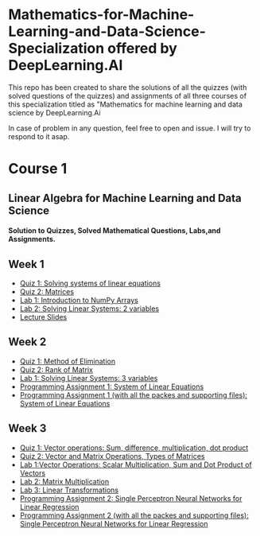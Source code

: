 # Mathematics-for-Machine-Learning-and-Data-Science-Specialization offered by DeepLearning.AI
This repo has been created to share the solutions of all the quizzes (with solved questions of the quizzes) and assignments of all three courses of this specialization titled as 
"Mathematics for machine learning and data science by DeepLearning.Ai

In case of problem in any question, feel free to open and issue. I will try to respond to it asap.

# Course 1
## Linear Algebra for Machine Learning and Data Science

#### Solution to Quizzes, Solved Mathematical Questions, Labs,and Assignments.

## Week 1
* [Quiz 1: Solving systems of linear equations](https://github.com/Rabbia-Hassan/Mathematics-for-Machine-Learning-and-Data-Science-Specialization-by-DeepLearning.AI/blob/master/C1-%20Linear%20Algebra%20for%20Machine%20Learning%20and%20Data%20Science/Week1/Quiz1_Solving%20system%20of%20linear%20equations.pdf)
*  [Quiz 2: Matrices](https://github.com/Rabbia-Hassan/Mathematics-for-Machine-Learning-and-Data-Science-Specialization-by-DeepLearning.AI/blob/master/C1-%20Linear%20Algebra%20for%20Machine%20Learning%20and%20Data%20Science/Week1/Quiz2_Matrices.pdf)
*  [Lab 1: Introduction to NumPy Arrays](https://github.com/Rabbia-Hassan/Mathematics-for-Machine-Learning-and-Data-Science-Specialization-by-DeepLearning.AI/blob/master/C1-%20Linear%20Algebra%20for%20Machine%20Learning%20and%20Data%20Science/Week1/C1_W1_Lab_1_introduction_to_numpy_arrays.ipynb)
*  [Lab 2: Solving Linear Systems: 2 variables](https://github.com/Rabbia-Hassan/Mathematics-for-Machine-Learning-and-Data-Science-Specialization-by-DeepLearning.AI/blob/master/C1-%20Linear%20Algebra%20for%20Machine%20Learning%20and%20Data%20Science/Week1/C1_W1_Lab_2_solving_linear_systems_2_variables.ipynb)
*  [Lecture Slides ](https://github.com/Rabbia-Hassan/Mathematics-for-Machine-Learning-and-Data-Science-Specialization-by-DeepLearning.AI/blob/master/C1-%20Linear%20Algebra%20for%20Machine%20Learning%20and%20Data%20Science/Week1/week1%20slides.pdf)

## Week 2

*  [Quiz 1: Method of Elimination](https://github.com/Rabbia-Hassan/Mathematics-for-Machine-Learning-and-Data-Science-Specialization-by-DeepLearning.AI/blob/master/C1-%20Linear%20Algebra%20for%20Machine%20Learning%20and%20Data%20Science/Week2/Quiz_Methods%20of%20Elimination.pdf)
*  [Quiz 2: Rank of Matrix](https://github.com/Rabbia-Hassan/Mathematics-for-Machine-Learning-and-Data-Science-Specialization-by-DeepLearning.AI/blob/master/C1-%20Linear%20Algebra%20for%20Machine%20Learning%20and%20Data%20Science/Week2/Quiz_Rank%20of%20Matrix.pdf)
*  [Lab 1: Solving Linear Systems: 3 variables](https://github.com/Rabbia-Hassan/Mathematics-for-Machine-Learning-and-Data-Science-Specialization-by-DeepLearning.AI/blob/master/C1-%20Linear%20Algebra%20for%20Machine%20Learning%20and%20Data%20Science/Week2/C1_W2_Lab_1_solving_linear_systems_3_variables.ipynb)
*  [Programming Assignment 1: System of Linear Equations](https://github.com/Rabbia-Hassan/Mathematics-for-Machine-Learning-and-Data-Science-Specialization-by-DeepLearning.AI/blob/master/C1-%20Linear%20Algebra%20for%20Machine%20Learning%20and%20Data%20Science/Week2/C1_W2_Assignment.ipynb)
*  [Programming Assignment 1 (with all the packes and supporting files): System of Linear Equations](https://github.com/Rabbia-Hassan/Mathematics-for-Machine-Learning-and-Data-Science-Specialization-by-DeepLearning.AI/tree/master/C1-%20Linear%20Algebra%20for%20Machine%20Learning%20and%20Data%20Science/Solved%20assignments%20with%20all%20packages%20and%20files/assignment%20week2)


## Week 3
*  [Quiz 1: Vector operations: Sum, difference, multiplication, dot product](https://github.com/Rabbia-Hassan/Mathematics-for-Machine-Learning-and-Data-Science-Specialization-by-DeepLearning.AI/blob/master/C1-%20Linear%20Algebra%20for%20Machine%20Learning%20and%20Data%20Science/Week3/Quiz_Vector%20operations%20Sum_difference_%20multiplication_dot%20product.pdf)
*  [Quiz 2: Vector and Matrix Operations, Types of Matrices](https://github.com/Rabbia-Hassan/Mathematics-for-Machine-Learning-and-Data-Science-Specialization-by-DeepLearning.AI/blob/master/C1-%20Linear%20Algebra%20for%20Machine%20Learning%20and%20Data%20Science/Week3/Quiz_Vector%20and%20Matrix%20Operations%2C%20Types%20of%20Matrices.pdf)
*  [Lab 1:Vector Operations: Scalar Multiplication, Sum and Dot Product of Vectors](https://github.com/Rabbia-Hassan/Mathematics-for-Machine-Learning-and-Data-Science-Specialization-by-DeepLearning.AI/blob/master/C1-%20Linear%20Algebra%20for%20Machine%20Learning%20and%20Data%20Science/Week3/C1_W3_Lab_1_vector_operations%20(1).ipynb)
*  [Lab 2: Matrix Multiplication](https://github.com/Rabbia-Hassan/Mathematics-for-Machine-Learning-and-Data-Science-Specialization-by-DeepLearning.AI/blob/master/C1-%20Linear%20Algebra%20for%20Machine%20Learning%20and%20Data%20Science/Week3/C1_W3_Lab_2_matrix_multiplication.ipynb)
*  [Lab 3: Linear Transformations](https://github.com/Rabbia-Hassan/Mathematics-for-Machine-Learning-and-Data-Science-Specialization-by-DeepLearning.AI/blob/master/C1-%20Linear%20Algebra%20for%20Machine%20Learning%20and%20Data%20Science/Week3/C1_W3_Lab_3_linear_transformations.ipynb)
*  [Programming Assignment 2: Single Perceptron Neural Networks for Linear Regression](https://github.com/Rabbia-Hassan/Mathematics-for-Machine-Learning-and-Data-Science-Specialization-by-DeepLearning.AI/blob/master/C1-%20Linear%20Algebra%20for%20Machine%20Learning%20and%20Data%20Science/Week3/C1_W3_Assignment.ipynb)
*  [Programming Assignment 2 (with all the packes and supporting files): Single Perceptron Neural Networks for Linear Regression](https://github.com/Rabbia-Hassan/Mathematics-for-Machine-Learning-and-Data-Science-Specialization-by-DeepLearning.AI/tree/master/C1-%20Linear%20Algebra%20for%20Machine%20Learning%20and%20Data%20Science/Solved%20assignments%20with%20all%20packages%20and%20files/assignment%20week3)
